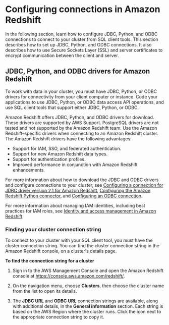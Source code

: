 # Configuring connections in Amazon Redshift<a name="configuring-connections"></a>

In the following section, learn how to configure JDBC, Python, and ODBC connections to connect to your cluster from SQL client tools\. This section describes how to set up JDBC, Python, and ODBC connections\. It also describes how to use Secure Sockets Layer \(SSL\) and server certificates to encrypt communication between the client and server\. 

## JDBC, Python, and ODBC drivers for Amazon Redshift<a name="connecting-drivers"></a>

To work with data in your cluster, you must have JDBC, Python, or ODBC drivers for connectivity from your client computer or instance\. Code your applications to use JDBC, Python, or ODBC data access API operations, and use SQL client tools that support either JDBC, Python, or ODBC\.

Amazon Redshift offers JDBC, Python, and ODBC drivers for download\. These drivers are supported by AWS Support\.  PostgreSQL drivers are not tested and not supported by the Amazon Redshift team\. Use the Amazon Redshift–specific drivers when connecting to an Amazon Redshift cluster\. The Amazon Redshift drivers have the following advantages:
+ Support for IAM, SSO, and federated authentication\.
+ Support for new Amazon Redshift data types\.
+ Support for authentication profiles\.
+ Improved performance in conjunction with Amazon Redshift enhancements\.

 For more information about how to download the JDBC and ODBC drivers and configure connections to your cluster, see [Configuring a connection for JDBC driver version 2\.1 for Amazon Redshift](jdbc20-install.md), [Configuring the Amazon Redshift Python connector](python-redshift-driver.md), and [Configuring an ODBC connection](configure-odbc-connection.md)\. 

For more information about managing IAM identities, including best practices for IAM roles, see [Identity and access management in Amazon Redshift](redshift-iam-authentication-access-control.md)\.

### Finding your cluster connection string<a name="connecting-connection-string"></a>

To connect to your cluster with your SQL client tool, you must have the cluster connection string\. You can find the cluster connection string in the Amazon Redshift console, on a cluster's details page\.

**To find the connection string for a cluster**

1. Sign in to the AWS Management Console and open the Amazon Redshift console at [https://console\.aws\.amazon\.com/redshift/](https://console.aws.amazon.com/redshift/)\.

1. On the navigation menu, choose **Clusters**, then choose the cluster name from the list to open its details\.

1. The **JDBC URL** and **ODBC URL** connection strings are available, along with additional details, in the **General information** section\. Each string is based on the AWS Region where the cluster runs\. Click the icon next to the appropriate connection string to copy it\.